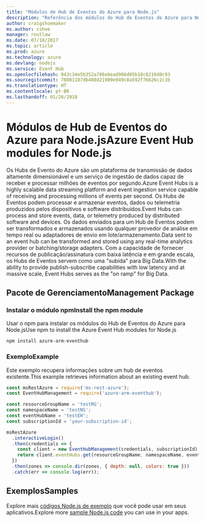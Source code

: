 ```yaml
---
title: "Módulos de Hub de Eventos do Azure para Node.js"
description: "Referência dos módulos do Hub de Eventos do Azure para Node.js"
author: craigshoemaker
ms.author: cshoe
manager: routlaw
ms.date: 07/18/2017
ms.topic: article
ms.prod: azure
ms.technology: azure
ms.devlang: nodejs
ms.service: Event Hub
ms.openlocfilehash: 043c34e5b352a786ebead986d05b18c8216d0c93
ms.sourcegitcommit: 78001187db408d21909e949c8a592f76626c2c3b
ms.translationtype: HT
ms.contentlocale: pt-BR
ms.lasthandoff: 01/26/2018
---
```

# <a name="azure-event-hub-modules-for-nodejs"></a><span data-ttu-id="6a8e4-103">Módulos de Hub de Eventos do Azure para Node.js</span><span class="sxs-lookup"><span data-stu-id="6a8e4-103">Azure Event Hub modules for Node.js</span></span>

<span data-ttu-id="6a8e4-104">Os Hubs de Evento do Azure são um plataforma de transmissão de dados altamente dimensionável e um serviço de ingestão de dados capaz de receber e processar milhões de eventos por segundo.</span><span class="sxs-lookup"><span data-stu-id="6a8e4-104">Azure Event Hubs is a highly scalable data streaming platform and event ingestion service capable of receiving and processing millions of events per second.</span></span> <span data-ttu-id="6a8e4-105">Os Hubs de Eventos podem processar e armazenar eventos, dados ou telemetria produzidos pelos dispositivos e software distribuídos.</span><span class="sxs-lookup"><span data-stu-id="6a8e4-105">Event Hubs can process and store events, data, or telemetry produced by distributed software and devices.</span></span> <span data-ttu-id="6a8e4-106">Os dados enviados para um Hub de Eventos podem ser transformados e armazenados usando qualquer provedor de análise em tempo real ou adaptadores de envio em lote/armazenamento.</span><span class="sxs-lookup"><span data-stu-id="6a8e4-106">Data sent to an event hub can be transformed and stored using any real-time analytics provider or batching/storage adapters.</span></span> <span data-ttu-id="6a8e4-107">Com a capacidade de fornecer recursos de publicação/assinatura com baixa latência e em grande escala, os Hubs de Eventos servem como uma "subida" para Big Data.</span><span class="sxs-lookup"><span data-stu-id="6a8e4-107">With the ability to provide publish-subscribe capabilities with low latency and at massive scale, Event Hubs serves as the "on ramp" for Big Data.</span></span>

## <a name="management-package"></a><span data-ttu-id="6a8e4-108">Pacote de Gerenciamento</span><span class="sxs-lookup"><span data-stu-id="6a8e4-108">Management Package</span></span>

### <a name="install-the-npm-module"></a><span data-ttu-id="6a8e4-109">Instalar o módulo npm</span><span class="sxs-lookup"><span data-stu-id="6a8e4-109">Install the npm module</span></span> 

<span data-ttu-id="6a8e4-110">Usar o npm para instalar os módulos do Hub de Eventos do Azure para Node.js</span><span class="sxs-lookup"><span data-stu-id="6a8e4-110">Use npm to install the Azure Event Hub modules for Node.js</span></span>

```bash
npm install azure-arm-eventhub
```

### <a name="example"></a><span data-ttu-id="6a8e4-111">Exemplo</span><span class="sxs-lookup"><span data-stu-id="6a8e4-111">Example</span></span>

<span data-ttu-id="6a8e4-112">Este exemplo recupera informações sobre um hub de eventos existente.</span><span class="sxs-lookup"><span data-stu-id="6a8e4-112">This example retrieves information about an existing event hub.</span></span>

```javascript
const msRestAzure = require('ms-rest-azure');
const EventHubManagement = require('azure-arm-eventhub');

const resourceGroupName = 'testRG';
const namespaceName = 'testNS';
const eventHubName = 'testEH';
const subscriptionId = 'your-subscription-id';

msRestAzure
  .interactiveLogin()
  .then(credentials => {
    const client = new EventHubManagement(credentials, subscriptionId);
    return client.eventHubs.get(resourceGroupName, namespaceName, eventHubName);
  })
  .then(zones => console.dir(zones, { depth: null, colors: true }))
  .catch(err => console.log(err));
```

## <a name="samples"></a><span data-ttu-id="6a8e4-113">Exemplos</span><span class="sxs-lookup"><span data-stu-id="6a8e4-113">Samples</span></span>

<span data-ttu-id="6a8e4-114">Explore mais [códigos Node.js de exemplo](https://azure.microsoft.com/resources/samples/?platform=nodejs) que você pode usar em seus aplicativos.</span><span class="sxs-lookup"><span data-stu-id="6a8e4-114">Explore more [sample Node.js code](https://azure.microsoft.com/resources/samples/?platform=nodejs) you can use in your apps.</span></span>
